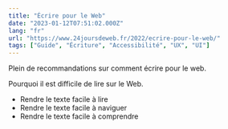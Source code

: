 ```yaml
---
title: "Écrire pour le Web"
date: "2023-01-12T07:51:02.000Z"
lang: "fr"
url: "https://www.24joursdeweb.fr/2022/ecrire-pour-le-web/"
tags: ["Guide", "Écriture", "Accessibilité", "UX", "UI"]
---
```


Plein de recommandations sur comment écrire pour le web.

Pourquoi il est difficile de lire sur le Web.

- Rendre le texte facile à lire
- Rendre le texte facile à naviguer
- Rendre le texte facile à comprendre
